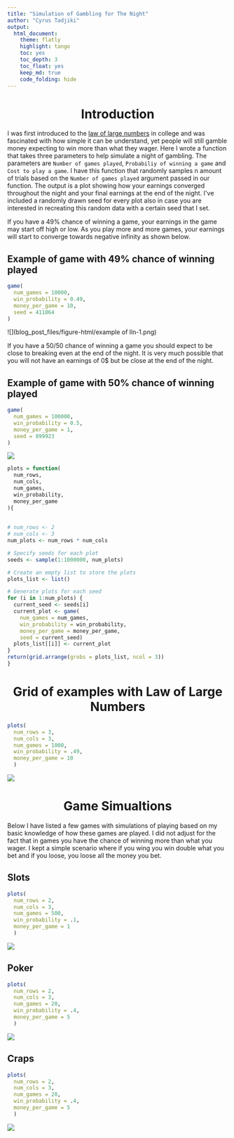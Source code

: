 ```yaml
---
title: "Simulation of Gambling for The Night"
author: "Cyrus Tadjiki"
output: 
  html_document:
    theme: flatly
    highlight: tango
    toc: yes
    toc_depth: 3
    toc_float: yes
    keep_md: true
    code_folding: hide
---
```


<style type="text/css">
h1, h4 {
  text-align: center;
}
</style>




# Introduction

I was first introduced to the [law of large numbers](https://en.wikipedia.org/wiki/Law_of_large_numbers) in college and was fascinated with how simple it can be understand, yet people will still gamble money expecting to win more than what they wager. Here I wrote a function that takes three parameters to help simulate a night of gambling. The parameters are `Number of games played`, `Probabiliy of winning a game` and `Cost to play a game`. I have this function that randomly samples n amount of trials based on the `Number of games played` argument passed in our function. The output is a plot showing how your earnings converged throughout the night and your final earnings at the end of the night. I've included a randomly drawn seed for every plot also in case you are interested in recreating this random data with a certain seed that I set. 

If you have a 49% chance of winning a game, your earnings in the game may start off high or low. As you play more and more games, your earnings will start to converge towards negative infinity as shown below.

## Example of game with 49% chance of winning played

```r
game(
  num_games = 10000,
  win_probability = 0.49,
  money_per_game = 10,
  seed = 411864
)
```

![](blog_post_files/figure-html/example of lln-1.png)<!-- -->

If you have a 50/50 chance of winning a game you should expect to be close to breaking even at the end of the night. It is very much possible that you will not have an earnings of 0$ but be close at the end of the night.

## Example of game with 50% chance of winning played

```r
game(
  num_games = 100000,
  win_probability = 0.5,
  money_per_game = 1,
  seed = 899923
)
```

![](blog_post_files/figure-html/unnamed-chunk-2-1.png)<!-- -->



```r
plots = function(
  num_rows,
  num_cols,
  num_games,
  win_probability,
  money_per_game
){
  
  
# num_rows <- 2
# num_cols <- 3
num_plots <- num_rows * num_cols

# Specify seeds for each plot
seeds <- sample(1:1000000, num_plots)

# Create an empty list to store the plots
plots_list <- list()

# Generate plots for each seed
for (i in 1:num_plots) {
  current_seed <- seeds[i]
  current_plot <- game(
    num_games = num_games,
    win_probability = win_probability,
    money_per_game = money_per_game,
    seed = current_seed)
  plots_list[[i]] <- current_plot
}
return(grid.arrange(grobs = plots_list, ncol = 3))
}
```

# Grid of examples with Law of Large Numbers

```r
plots(
  num_rows = 3,
  num_cols = 3,
  num_games = 1000,
  win_probability = .49,
  money_per_game = 10
  )
```

![](blog_post_files/figure-html/unnamed-chunk-3-1.png)<!-- -->

# Game Simualtions

Below I have listed a few games with simulations of playing based on my basic knowledge of how these games are played. I did not adjust for the fact that in games you have the chance of winning more than what you wager. I kept a simple scenario where if you wing you win double what you bet and if you loose, you loose all the money you bet. 

## Slots

```r
plots(
  num_rows = 2,
  num_cols = 3,
  num_games = 500,
  win_probability = .1,
  money_per_game = 1
  )
```

![](blog_post_files/figure-html/slots-1.png)<!-- -->

## Poker

```r
plots(
  num_rows = 2,
  num_cols = 3,
  num_games = 20,
  win_probability = .4,
  money_per_game = 5
  )
```

![](blog_post_files/figure-html/poker-1.png)<!-- -->

## Craps

```r
plots(
  num_rows = 2,
  num_cols = 3,
  num_games = 20,
  win_probability = .4,
  money_per_game = 5
  )
```

![](blog_post_files/figure-html/craps-1.png)<!-- -->

